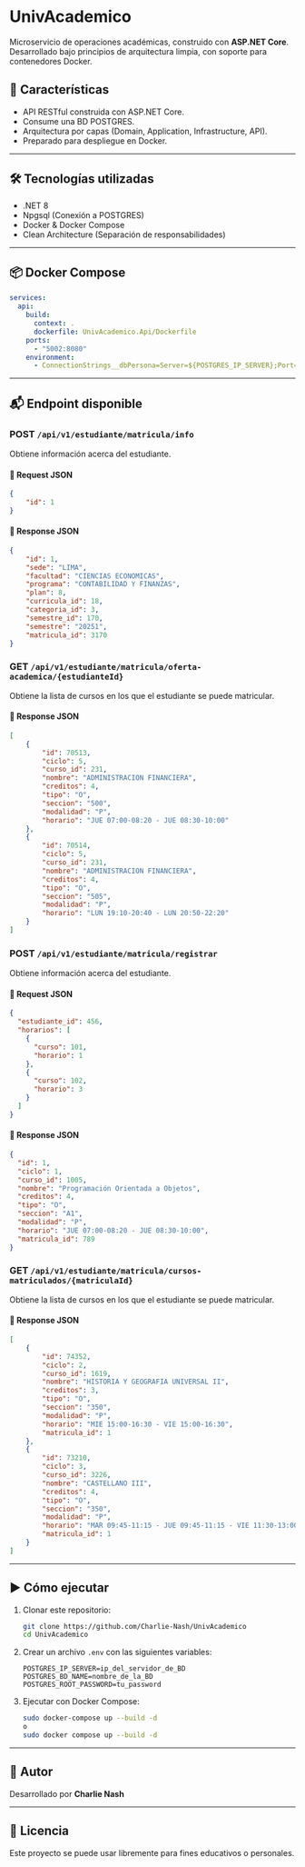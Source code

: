# UnivAcademico

Microservicio de operaciones académicas, construido con **ASP.NET Core**. Desarrollado bajo principios de arquitectura limpia, con soporte para contenedores Docker.

## 🚀 Características

- API RESTful construida con ASP.NET Core.
- Consume una BD POSTGRES.
- Arquitectura por capas (Domain, Application, Infrastructure, API).
- Preparado para despliegue en Docker.

---

## 🛠️ Tecnologías utilizadas

- .NET 8
- Npgsql (Conexión a POSTGRES)
- Docker & Docker Compose
- Clean Architecture (Separación de responsabilidades)

---

## 📦 Docker Compose

```yaml
services:
  api:
    build:
      context: .
      dockerfile: UnivAcademico.Api/Dockerfile
    ports:
      - "5002:8080"
    environment:
      - ConnectionStrings__dbPersona=Server=${POSTGRES_IP_SERVER};Port=3306;Database=${POSTGRES_BD_NAME};User=postgres;Password=${POSTGRES_ROOT_PASSWORD};
```

---

## 📬 Endpoint disponible

### POST `/api/v1/estudiante/matricula/info`

Obtiene información acerca del estudiante.

#### 🔹 Request JSON
```json
{
    "id": 1
}
```

#### 🔹 Response JSON
```json
{
    "id": 1,
    "sede": "LIMA",
    "facultad": "CIENCIAS ECONOMICAS",
    "programa": "CONTABILIDAD Y FINANZAS",
    "plan": 8,
    "curricula_id": 18,
    "categoria_id": 3,
    "semestre_id": 170,
    "semestre": "20251",
    "matricula_id": 3170
}
```

### GET `/api/v1/estudiante/matricula/oferta-academica/{estudianteId}`

Obtiene la lista de cursos en los que el estudiante se puede matricular.

#### 🔹 Response JSON
```json
[
    {
        "id": 70513,
        "ciclo": 5,
        "curso_id": 231,
        "nombre": "ADMINISTRACION FINANCIERA",
        "creditos": 4,
        "tipo": "O",
        "seccion": "500",
        "modalidad": "P",
        "horario": "JUE 07:00-08:20 - JUE 08:30-10:00"
    },
    {
        "id": 70514,
        "ciclo": 5,
        "curso_id": 231,
        "nombre": "ADMINISTRACION FINANCIERA",
        "creditos": 4,
        "tipo": "O",
        "seccion": "505",
        "modalidad": "P",
        "horario": "LUN 19:10-20:40 - LUN 20:50-22:20"
    }
]
```

### POST `/api/v1/estudiante/matricula/registrar`

Obtiene información acerca del estudiante.

#### 🔹 Request JSON
```json
{
  "estudiante_id": 456,
  "horarios": [
    {
      "curso": 101,
      "horario": 1
    },
    {
      "curso": 102,
      "horario": 3
    }
  ]
}
```

#### 🔹 Response JSON
```json
{
  "id": 1,
  "ciclo": 1,
  "curso_id": 1005,
  "nombre": "Programación Orientada a Objetos",
  "creditos": 4,
  "tipo": "O",
  "seccion": "A1",
  "modalidad": "P",
  "horario": "JUE 07:00-08:20 - JUE 08:30-10:00",
  "matricula_id": 789
}
```

### GET `/api/v1/estudiante/matricula/cursos-matriculados/{matriculaId}`

Obtiene la lista de cursos en los que el estudiante se puede matricular.

#### 🔹 Response JSON
```json
[
    {
        "id": 74352,
        "ciclo": 2,
        "curso_id": 1619,
        "nombre": "HISTORIA Y GEOGRAFIA UNIVERSAL II",
        "creditos": 3,
        "tipo": "O",
        "seccion": "350",
        "modalidad": "P",
        "horario": "MIE 15:00-16:30 - VIE 15:00-16:30",
        "matricula_id": 1
    },
    {
        "id": 73210,
        "ciclo": 3,
        "curso_id": 3226,
        "nombre": "CASTELLANO III",
        "creditos": 4,
        "tipo": "O",
        "seccion": "350",
        "modalidad": "P",
        "horario": "MAR 09:45-11:15 - JUE 09:45-11:15 - VIE 11:30-13:00",
        "matricula_id": 1
    }
]
```

---

## ▶️ Cómo ejecutar

1. Clonar este repositorio:
   ```bash
   git clone https://github.com/Charlie-Nash/UnivAcademico
   cd UnivAcademico
   ```

2. Crear un archivo `.env` con las siguientes variables:
   ```env
   POSTGRES_IP_SERVER=ip_del_servidor_de_BD
   POSTGRES_BD_NAME=nombre_de_la_BD
   POSTGRES_ROOT_PASSWORD=tu_password
   ```

3. Ejecutar con Docker Compose:
   ```bash
   sudo docker-compose up --build -d
   o
   sudo docker compose up --build -d
   ```
---

## 👤 Autor

Desarrollado por **Charlie Nash**

---

## 📄 Licencia

Este proyecto se puede usar libremente para fines educativos o personales.